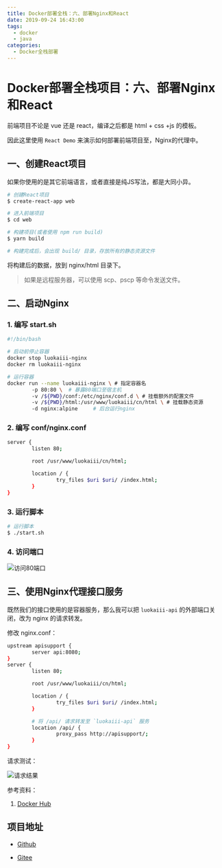 ```yaml
---
title: Docker部署全栈：六、部署Nginx和React
date: 2019-09-24 16:43:00
tags: 
  - docker
  - java
categories:
  - Docker全栈部署
---
```


# Docker部署全栈项目：六、部署Nginx和React

前端项目不论是 vue 还是 react，编译之后都是 html + css +js 的模板。

因此这里使用 `React Demo` 来演示如何部署前端项目至，Nginx的代理中。

## 一、创建React项目

如果你使用的是其它前端语言，或者直接是纯JS写法，都是大同小异。

```sh
# 创建React项目
$ create-react-app web

# 进入前端项目
$ cd web

# 构建项目(或者使用 npm run build)
$ yarn build 

# 构建完成后，会出现 build/ 目录，存放所有的静态资源文件
```

将构建后的数据，放到 nginx/html 目录下。

> 如果是远程服务器，可以使用 scp、pscp 等命令发送文件。

## 二、启动Nginx

### 1. 编写 start.sh

```sh
#!/bin/bash

# 启动前停止容器
docker stop luokaiii-nginx
docker rm luokaiii-nginx

# 运行容器
docker run --name luokaiii-nginx \ # 指定容器名
        -p 80:80 \	# 暴露80端口至宿主机
        -v /${PWD}/conf:/etc/nginx/conf.d \	# 挂载额外的配置文件
        -v /${PWD}/html:/usr/www/luokaiii/cn/html \	# 挂载静态资源
        -d nginx:alpine 	# 后台运行nginx
```

### 2. 编写 conf/nginx.conf

```sh
server {
        listen 80;

        root /usr/www/luokaiii/cn/html;

        location / {
                try_files $uri $uri/ /index.html;
        }
}
```

### 3. 运行脚本

```sh
# 运行脚本
$ ./start.sh
```

### 4. 访问端口

![访问80端口](https://i.loli.net/2019/09/24/ur4k3zwVv1AYeZX.png)

## 三、使用Nginx代理接口服务

既然我们的接口使用的是容器服务，那么我可以把 `luokaiii-api` 的外部端口关闭，改为 nginx 的请求转发。

修改 nginx.conf：

```sh
upstream apisupport {
        server api:8080;
}
server {
        listen 80;

        root /usr/www/luokaiii/cn/html;

        location / {
                try_files $uri $uri/ /index.html;
        }

		# 将 /api/ 请求转发至 `luokaiii-api` 服务
        location /api/ {
                proxy_pass http://apisupport/;
        }
}

```

请求测试：

![请求结果](https://i.loli.net/2019/09/24/zx2qnsV7OCurgSH.png)

参考资料：

1. [Docker Hub](https://hub.docker.com/_/nginx)

## 项目地址

- [Github](https://github.com/luokaiii/luokaiii.docker-images)

- [Gitee](https://gitee.com/luokaiii/luokaiii.docker-images)
